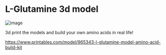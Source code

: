 # L-Glutamine 3d model

![image](https://github.com/user-attachments/assets/f0ee9f7a-0de8-4349-a443-7ef6aa60a06e)

3d print the models and build your own amino acids in real life!

https://www.printables.com/model/965343-l-glutamine-model-amino-acid-build-kit
